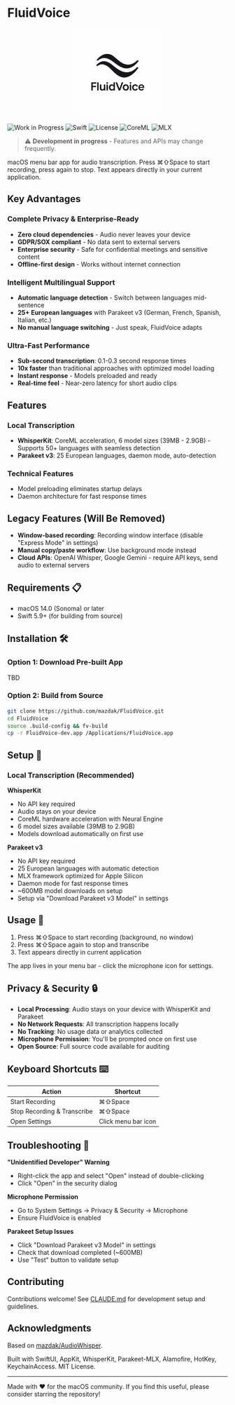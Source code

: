 # FluidVoice

<p align="center">
  <img src="FluidVoiceIcon.png" width="200" height="200" alt="FluidVoice Icon">
</p>

![Work in Progress](https://img.shields.io/badge/Status-Work%20in%20Progress-orange?style=flat-square)
![Swift](https://img.shields.io/badge/Swift-5.9+-red?style=flat-square&logo=swift)
![License](https://img.shields.io/badge/License-MIT-green?style=flat-square)
![CoreML](https://img.shields.io/badge/CoreML-✓-blue?style=flat-square)
![MLX](https://img.shields.io/badge/MLX-✓-purple?style=flat-square)

> ⚠️ **Development in progress** - Features and APIs may change frequently.

macOS menu bar app for audio transcription. Press ⌘⇧Space to start recording, press again to stop. Text appears directly in your current application.

## Key Advantages

### **Complete Privacy & Enterprise-Ready**
- **Zero cloud dependencies** - Audio never leaves your device
- **GDPR/SOX compliant** - No data sent to external servers
- **Enterprise security** - Safe for confidential meetings and sensitive content
- **Offline-first design** - Works without internet connection

### **Intelligent Multilingual Support**
- **Automatic language detection** - Switch between languages mid-sentence
- **25+ European languages** with Parakeet v3 (German, French, Spanish, Italian, etc.)
- **No manual language switching** - Just speak, FluidVoice adapts

### **Ultra-Fast Performance**
- **Sub-second transcription**: 0.1-0.3 second response times
- **10x faster** than traditional approaches with optimized model loading
- **Instant response** - Models preloaded and ready
- **Real-time feel** - Near-zero latency for short audio clips

## Features

### Local Transcription
- **WhisperKit**: CoreML acceleration, 6 model sizes (39MB - 2.9GB) - Supports 50+ languages with seamless detection
- **Parakeet v3**: 25 European languages, daemon mode, auto-detection

### Technical Features
- Model preloading eliminates startup delays
- Daemon architecture for fast response times

## Legacy Features (Will Be Removed)
- **Window-based recording**: Recording window interface (disable "Express Mode" in settings)
- **Manual copy/paste workflow**: Use background mode instead
- **Cloud APIs**: OpenAI Whisper, Google Gemini - require API keys, send audio to external servers

## Requirements 📋
- macOS 14.0 (Sonoma) or later
- Swift 5.9+ (for building from source)

## Installation 🛠️
### Option 1: Download Pre-built App
TBD

### Option 2: Build from Source
```bash
git clone https://github.com/mazdak/FluidVoice.git
cd FluidVoice
source .build-config && fv-build
cp -r FluidVoice-dev.app /Applications/FluidVoice.app
```

## Setup 🔧

### Local Transcription (Recommended)

**WhisperKit**
- No API key required
- Audio stays on your device
- CoreML hardware acceleration with Neural Engine
- 6 model sizes available (39MB to 2.9GB)
- Models download automatically on first use

**Parakeet v3**
- No API key required
- 25 European languages with automatic detection
- MLX framework optimized for Apple Silicon
- Daemon mode for fast response times
- ~600MB model downloads on setup
- Setup via "Download Parakeet v3 Model" in settings

## Usage 🎯

1. Press ⌘⇧Space to start recording (background, no window)
2. Press ⌘⇧Space again to stop and transcribe
3. Text appears directly in current application

The app lives in your menu bar - click the microphone icon for settings.



## Privacy & Security 🔒

- **Local Processing**: Audio stays on your device with WhisperKit and Parakeet
- **No Network Requests**: All transcription happens locally
- **No Tracking**: No usage data or analytics collected
- **Microphone Permission**: You'll be prompted once on first use
- **Open Source**: Full source code available for auditing

## Keyboard Shortcuts ⌨️

| Action | Shortcut |
|--------|----------|
| Start Recording | ⌘⇧Space |
| Stop Recording & Transcribe | ⌘⇧Space |
| Open Settings | Click menu bar icon |

## Troubleshooting 🔧

**"Unidentified Developer" Warning**
- Right-click the app and select "Open" instead of double-clicking
- Click "Open" in the security dialog

**Microphone Permission**
- Go to System Settings → Privacy & Security → Microphone
- Ensure FluidVoice is enabled

**Parakeet Setup Issues**
- Click "Download Parakeet v3 Model" in settings
- Check that download completed (~600MB)
- Use "Test" button to validate setup

## Contributing

Contributions welcome! See [CLAUDE.md](CLAUDE.md) for development setup and guidelines.

## Acknowledgments

Based on [mazdak/AudioWhisper](https://github.com/mazdak/AudioWhisper).

Built with SwiftUI, AppKit, WhisperKit, Parakeet-MLX, Alamofire, HotKey, KeychainAccess. MIT License.

---

Made with ❤️ for the macOS community. If you find this useful, please consider starring the repository!
